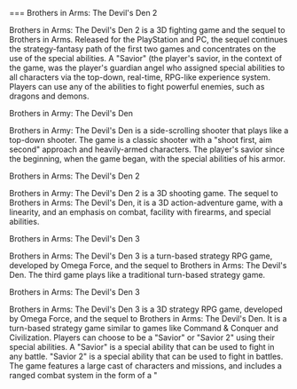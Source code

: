 
===
Brothers in Arms: The Devil's Den 2

Brothers in Arms: The Devil's Den 2 is a 3D fighting game and the sequel to Brothers in Arms. Released for the PlayStation and PC, the sequel continues the strategy-fantasy path of the first two games and concentrates on the use of the special abilities. A "Savior" (the player's savior, in the context of the game, was the player's guardian angel who assigned special abilities to all characters via the top-down, real-time, RPG-like experience system. Players can use any of the abilities to fight powerful enemies, such as dragons and demons.

Brothers in Army: The Devil's Den

Brothers in Army: The Devil's Den is a side-scrolling shooter that plays like a top-down shooter. The game is a classic shooter with a "shoot first, aim second" approach and heavily-armed characters. The player's savior since the beginning, when the game began, with the special abilities of his armor.

Brothers in Arms: The Devil's Den 2

Brothers in Army: The Devil's Den 2 is a 3D shooting game. The sequel to Brothers in Arms: The Devil's Den, it is a 3D action-adventure game, with a linearity, and an emphasis on combat, facility with firearms, and special abilities.

Brothers in Arms: The Devil's Den 3

Brothers in Arms: The Devil's Den 3 is a turn-based strategy RPG game, developed by Omega Force, and the sequel to Brothers in Arms: The Devil's Den. The third game plays like a traditional turn-based strategy game.

Brothers in Arms: The Devil's Den 3

Brothers in Arms: The Devil's Den 3 is a 3D strategy RPG game, developed by Omega Force, and the sequel to Brothers in Arms: The Devil's Den. It is a turn-based strategy game similar to games like Command & Conquer and Civilization. Players can choose to be a "Savior" or "Savior 2" using their special abilities. A "Savior" is a special ability that can be used to fight in any battle. "Savior 2" is a special ability that can be used to fight in battles. The game features a large cast of characters and missions, and includes a ranged combat system in the form of a "
